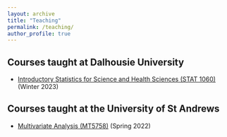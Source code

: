 ```yaml
---
layout: archive
title: "Teaching"
permalink: /teaching/
author_profile: true
---
```


## Courses taught at Dalhousie University

- [Introductory Statistics for Science and Health Sciences (STAT 1060)](https://academiccalendar.dal.ca/Catalog/ViewCatalog.aspx?pageid=viewcatalog&entitytype=CID&entitycode=STAT+1060) (Winter 2023)

## Courses taught at the University of St Andrews

- [Multivariate Analysis (MT5758)](https://www.st-andrews.ac.uk/subjects/modules/catalogue/?code=MT5758&academic_year=2021/2) (Spring 2022)


<!-- {% include base_path %} -->

<!-- {% for post in site.teaching reversed %} -->
<!--   {% include archive-single.html %} -->
<!-- {% endfor %} -->
